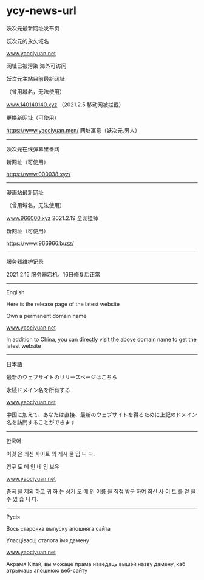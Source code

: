 # ycy-news-url


妖次元最新网址发布页

妖次元的永久域名

www.yaociyuan.net

网址已被污染
海外可访问

妖次元主站目前最新网址

（曾用域名，无法使用）

www.140140140.xyz  （2021.2.5 移动网被拦截）

更换新网址（可使用）

https://www.yaociyuan.men/     网址寓意（妖次元.男人）


--------------------------------------

妖次元在线弹幕里番网

新网址（可使用）

https://www.000038.xyz/

-----------------------------

漫画站最新网址

（曾用域名，无法使用）

www.966000.xyz  2021.2.19 全网挂掉

新网址（可使用）

https://www.966966.buzz/

------------------------------------------

服务器维护记录

2021.2.15 服务器宕机，16日修复后正常







------------------------------------------------------------

English

Here is the release page of the latest website

Own a permanent domain name

www.yaociyuan.net

In addition to China, you can directly visit the above domain name to get the latest website

-----------------------------------------------------------

日本語

最新のウェブサイトのリリースページはこちら

永続ドメイン名を所有する

www.yaociyuan.net

中国に加えて、あなたは直接、最新のウェブサイトを得るために上記のドメイン名を訪問することができます

-----------------------------------------------------------

한국어

이것 은 최신 사이트 의 게시 물 입 니 다.

영구 도 메 인 네 임 보유

www.yaociyuan.net

중국 을 제외 하고 귀 하 는 상기 도 메 인 이름 을 직접 방문 하여 최신 사 이 트 를 얻 을 수 있 습 니 다.

-----------------------------------------------------------

Русія

Вось старонка выпуску апошняга сайта

Уласцівасці сталога імя дамену

www.yaociyuan.net


Акрамя Кітай, вы можаце прама наведаць вышэй назву дамену, каб атрымаць апошнюю веб-сайту
